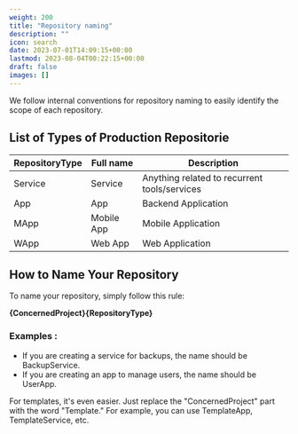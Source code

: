 ```yaml
---
weight: 200
title: "Repository naming"
description: ""
icon: search
date: 2023-07-01T14:09:15+00:00
lastmod: 2023-08-04T00:22:15+00:00
draft: false
images: []
---
```


We follow internal conventions for repository naming to easily identify the scope of each repository.


## List of Types of Production Repositorie
| RepositoryType | Full name  | Description |
|----------------|------------|-------------|
| Service        | Service    | Anything related to recurrent tools/services |
| App            | App        | Backend Application |
| MApp           | Mobile App | Mobile Application |
| WApp           | Web App    | Web Application |

## How to Name Your Repository
To name your repository, simply follow this rule:

**{ConcernedProject}{RepositoryType}**

### Examples :
- If you are creating a service for backups, the name should be BackupService.
- If you are creating an app to manage users, the name should be UserApp.

For templates, it's even easier. Just replace the "ConcernedProject" part with the word "Template." For example, you can use TemplateApp, TemplateService, etc.
